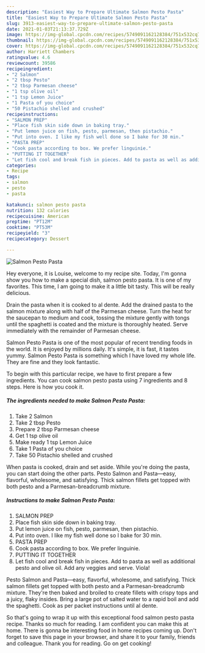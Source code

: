 ```yaml
---
description: "Easiest Way to Prepare Ultimate Salmon Pesto Pasta"
title: "Easiest Way to Prepare Ultimate Salmon Pesto Pasta"
slug: 3913-easiest-way-to-prepare-ultimate-salmon-pesto-pasta
date: 2021-01-03T21:13:37.729Z
image: https://img-global.cpcdn.com/recipes/5749091162128384/751x532cq70/salmon-pesto-pasta-recipe-main-photo.jpg
thumbnail: https://img-global.cpcdn.com/recipes/5749091162128384/751x532cq70/salmon-pesto-pasta-recipe-main-photo.jpg
cover: https://img-global.cpcdn.com/recipes/5749091162128384/751x532cq70/salmon-pesto-pasta-recipe-main-photo.jpg
author: Harriett Chambers
ratingvalue: 4.6
reviewcount: 39586
recipeingredient:
- "2 Salmon"
- "2 tbsp Pesto"
- "2 tbsp Parmesan cheese"
- "1 tsp olive oil"
- "1 tsp Lemon Juice"
- "1 Pasta of you choice"
- "50 Pistachio shelled and crushed"
recipeinstructions:
- "SALMON PREP"
- "Place fish skin side down in baking tray."
- "Put lemon juice on fish, pesto, parmesan, then pistachio."
- "Put into oven. I like my fish well done so I bake for 30 min."
- "PASTA PREP"
- "Cook pasta according to box. We prefer linguinie."
- "PUTTING IT TOGETHER"
- "Let fish cool and break fish in pieces. Add to pasta as well as additional pesto and olive oil. Add any veggies and serve. Viola!"
categories:
- Recipe
tags:
- salmon
- pesto
- pasta

katakunci: salmon pesto pasta 
nutrition: 132 calories
recipecuisine: American
preptime: "PT12M"
cooktime: "PT53M"
recipeyield: "3"
recipecategory: Dessert

---
```



![Salmon Pesto Pasta](https://img-global.cpcdn.com/recipes/5749091162128384/751x532cq70/salmon-pesto-pasta-recipe-main-photo.jpg)

Hey everyone, it is Louise, welcome to my recipe site. Today, I'm gonna show you how to make a special dish, salmon pesto pasta. It is one of my favorites. This time, I am going to make it a little bit tasty. This will be really delicious.

Drain the pasta when it is cooked to al dente. Add the drained pasta to the salmon mixture along with half of the Parmesan cheese. Turn the heat for the saucepan to medium and cook, tossing the mixture gently with tongs until the spaghetti is coated and the mixture is thoroughly heated. Serve immediately with the remainder of Parmesan cheese.

Salmon Pesto Pasta is one of the most popular of recent trending foods in the world. It is enjoyed by millions daily. It's simple, it is fast, it tastes yummy. Salmon Pesto Pasta is something which I have loved my whole life. They are fine and they look fantastic.


To begin with this particular recipe, we have to first prepare a few ingredients. You can cook salmon pesto pasta using 7 ingredients and 8 steps. Here is how you cook it.

<!--inarticleads1-->

##### The ingredients needed to make Salmon Pesto Pasta:

1. Take 2 Salmon
1. Take 2 tbsp Pesto
1. Prepare 2 tbsp Parmesan cheese
1. Get 1 tsp olive oil
1. Make ready 1 tsp Lemon Juice
1. Take 1 Pasta of you choice
1. Take 50 Pistachio shelled and crushed


When pasta is cooked, drain and set aside. While you&#39;re doing the pasta, you can start doing the other parts. Pesto Salmon and Pasta—easy, flavorful, wholesome, and satisfying. Thick salmon fillets get topped with both pesto and a Parmesan-breadcrumb mixture. 

<!--inarticleads2-->

##### Instructions to make Salmon Pesto Pasta:

1. SALMON PREP
1. Place fish skin side down in baking tray.
1. Put lemon juice on fish, pesto, parmesan, then pistachio.
1. Put into oven. I like my fish well done so I bake for 30 min.
1. PASTA PREP
1. Cook pasta according to box. We prefer linguinie.
1. PUTTING IT TOGETHER
1. Let fish cool and break fish in pieces. Add to pasta as well as additional pesto and olive oil. Add any veggies and serve. Viola!


Pesto Salmon and Pasta—easy, flavorful, wholesome, and satisfying. Thick salmon fillets get topped with both pesto and a Parmesan-breadcrumb mixture. They&#39;re then baked and broiled to create fillets with crispy tops and a juicy, flaky insides. Bring a large pot of salted water to a rapid boil and add the spaghetti. Cook as per packet instructions until al dente. 

So that's going to wrap it up with this exceptional food salmon pesto pasta recipe. Thanks so much for reading. I am confident you can make this at home. There is gonna be interesting food in home recipes coming up. Don't forget to save this page in your browser, and share it to your family, friends and colleague. Thank you for reading. Go on get cooking!
